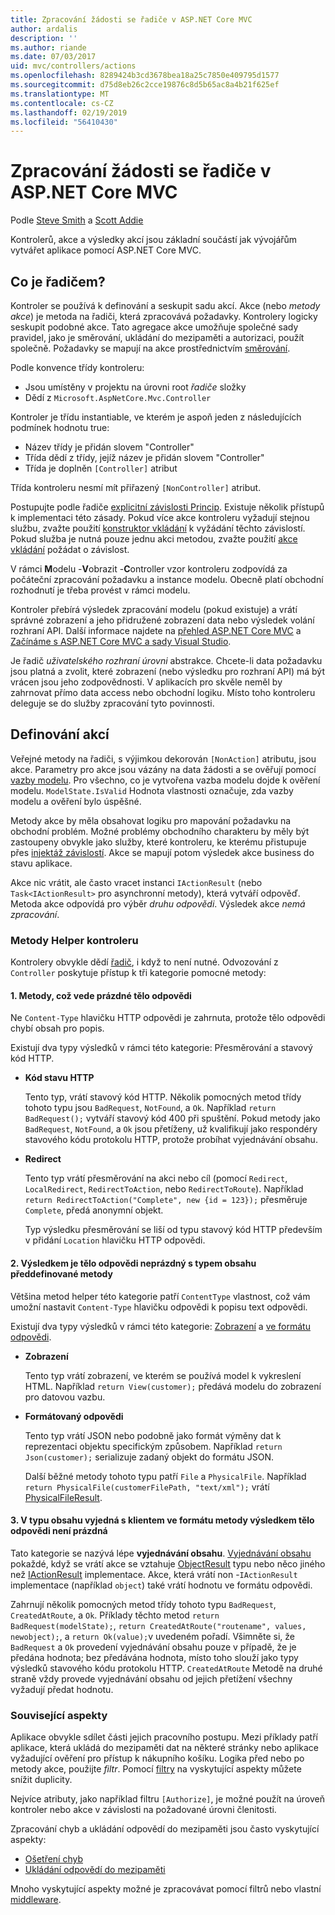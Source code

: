 ```yaml
---
title: Zpracování žádosti se řadiče v ASP.NET Core MVC
author: ardalis
description: ''
ms.author: riande
ms.date: 07/03/2017
uid: mvc/controllers/actions
ms.openlocfilehash: 8289424b3cd3678bea18a25c7850e409795d1577
ms.sourcegitcommit: d75d8eb26c2cce19876c8d5b65ac8a4b21f625ef
ms.translationtype: MT
ms.contentlocale: cs-CZ
ms.lasthandoff: 02/19/2019
ms.locfileid: "56410430"
---
```

# <a name="handle-requests-with-controllers-in-aspnet-core-mvc"></a>Zpracování žádosti se řadiče v ASP.NET Core MVC

Podle [Steve Smith](https://ardalis.com/) a [Scott Addie](https://github.com/scottaddie)

Kontrolerů, akce a výsledky akcí jsou základní součástí jak vývojářům vytvářet aplikace pomocí ASP.NET Core MVC.

## <a name="what-is-a-controller"></a>Co je řadičem?

Kontroler se používá k definování a seskupit sadu akcí. Akce (nebo *metody akce*) je metoda na řadiči, která zpracovává požadavky. Kontrolery logicky seskupit podobné akce. Tato agregace akce umožňuje společné sady pravidel, jako je směrování, ukládání do mezipaměti a autorizaci, použít společně. Požadavky se mapují na akce prostřednictvím [směrování](xref:mvc/controllers/routing).

Podle konvence třídy kontroleru:
* Jsou umístěny v projektu na úrovni root *řadiče* složky
* Dědí z `Microsoft.AspNetCore.Mvc.Controller`

Kontroler je třídu instantiable, ve kterém je aspoň jeden z následujících podmínek hodnotu true:
* Název třídy je přidán slovem "Controller"
* Třída dědí z třídy, jejíž název je přidán slovem "Controller"
* Třída je doplněn `[Controller]` atribut

Třída kontroleru nesmí mít přiřazený `[NonController]` atribut.

Postupujte podle řadiče [explicitní závislosti Princip](/dotnet/standard/modern-web-apps-azure-architecture/architectural-principles#explicit-dependencies). Existuje několik přístupů k implementaci této zásady. Pokud více akce kontroleru vyžadují stejnou službu, zvažte použití [konstruktor vkládání](xref:mvc/controllers/dependency-injection#constructor-injection) k vyžádání těchto závislostí. Pokud služba je nutná pouze jednu akci metodou, zvažte použití [akce vkládání](xref:mvc/controllers/dependency-injection#action-injection-with-fromservices) požádat o závislost.

V rámci **M**odelu -**V**obrazit -**C**ontroller vzor kontroleru zodpovídá za počáteční zpracování požadavku a instance modelu. Obecně platí obchodní rozhodnutí je třeba provést v rámci modelu.

Kontroler přebírá výsledek zpracování modelu (pokud existuje) a vrátí správné zobrazení a jeho přidružené zobrazení data nebo výsledek volání rozhraní API. Další informace najdete na [přehled ASP.NET Core MVC](xref:mvc/overview) a [Začínáme s ASP.NET Core MVC a sady Visual Studio](xref:tutorials/first-mvc-app/start-mvc).

Je řadič *uživatelského rozhraní úrovni* abstrakce. Chcete-li data požadavku jsou platná a zvolit, které zobrazení (nebo výsledku pro rozhraní API) má být vrácen jsou jeho zodpovědnosti. V aplikacích pro skvěle neměl by zahrnovat přímo data access nebo obchodní logiku. Místo toho kontroleru deleguje se do služby zpracování tyto povinnosti.

## <a name="defining-actions"></a>Definování akcí

Veřejné metody na řadiči, s výjimkou dekorován `[NonAction]` atributu, jsou akce. Parametry pro akce jsou vázány na data žádosti a se ověřují pomocí [vazby modelu](xref:mvc/models/model-binding). Pro všechno, co je vytvořena vazba modelu dojde k ověření modelu. `ModelState.IsValid` Hodnota vlastnosti označuje, zda vazby modelu a ověření bylo úspěšné.

Metody akce by měla obsahovat logiku pro mapování požadavku na obchodní problém. Možné problémy obchodního charakteru by měly být zastoupeny obvykle jako služby, které kontroleru, ke kterému přistupuje přes [injektáž závislostí](xref:mvc/controllers/dependency-injection). Akce se mapují potom výsledek akce business do stavu aplikace.

Akce nic vrátit, ale často vracet instanci `IActionResult` (nebo `Task<IActionResult>` pro asynchronní metody), která vytváří odpověď. Metoda akce odpovídá pro výběr *druhu odpovědi*. Výsledek akce *nemá zpracování*.

### <a name="controller-helper-methods"></a>Metody Helper kontroleru

Kontrolery obvykle dědí [řadič](/dotnet/api/microsoft.aspnetcore.mvc.controller), i když to není nutné. Odvozování z `Controller` poskytuje přístup k tři kategorie pomocné metody:

#### <a name="1-methods-resulting-in-an-empty-response-body"></a>1. Metody, což vede prázdné tělo odpovědi

Ne `Content-Type` hlavičku HTTP odpovědi je zahrnuta, protože tělo odpovědi chybí obsah pro popis.

Existují dva typy výsledků v rámci této kategorie: Přesměrování a stavový kód HTTP.

* **Kód stavu HTTP**

    Tento typ, vrátí stavový kód HTTP. Několik pomocných metod třídy tohoto typu jsou `BadRequest`, `NotFound`, a `Ok`. Například `return BadRequest();` vytváří stavový kód 400 při spuštění. Pokud metody jako `BadRequest`, `NotFound`, a `Ok` jsou přetíženy, už kvalifikují jako respondéry stavového kódu protokolu HTTP, protože probíhat vyjednávání obsahu.

* **Redirect**

    Tento typ vrátí přesměrování na akci nebo cíl (pomocí `Redirect`, `LocalRedirect`, `RedirectToAction`, nebo `RedirectToRoute`). Například `return RedirectToAction("Complete", new {id = 123});` přesměruje `Complete`, předá anonymní objekt.

    Typ výsledku přesměrování se liší od typu stavový kód HTTP především v přidání `Location` hlavičku HTTP odpovědi.

#### <a name="2-methods-resulting-in-a-non-empty-response-body-with-a-predefined-content-type"></a>2. Výsledkem je tělo odpovědi neprázdný s typem obsahu předdefinované metody

Většina metod helper této kategorie patří `ContentType` vlastnost, což vám umožní nastavit `Content-Type` hlavičku odpovědi k popisu text odpovědi.

Existují dva typy výsledků v rámci této kategorie: [Zobrazení](xref:mvc/views/overview) a [ve formátu odpovědi](xref:web-api/advanced/formatting).

* **Zobrazení**

    Tento typ vrátí zobrazení, ve kterém se používá model k vykreslení HTML. Například `return View(customer);` předává modelu do zobrazení pro datovou vazbu.

* **Formátovaný odpovědi**

    Tento typ vrátí JSON nebo podobně jako formát výměny dat k reprezentaci objektu specifickým způsobem. Například `return Json(customer);` serializuje zadaný objekt do formátu JSON.
    
    Další běžné metody tohoto typu patří `File` a `PhysicalFile`. Například `return PhysicalFile(customerFilePath, "text/xml");` vrátí [PhysicalFileResult](/dotnet/api/microsoft.aspnetcore.mvc.physicalfileresult).

#### <a name="3-methods-resulting-in-a-non-empty-response-body-formatted-in-a-content-type-negotiated-with-the-client"></a>3. V typu obsahu vyjedná s klientem ve formátu metody výsledkem tělo odpovědi není prázdná

Tato kategorie se nazývá lépe **vyjednávání obsahu**. [Vyjednávání obsahu](xref:web-api/advanced/formatting#content-negotiation) pokaždé, když se vrátí akce se vztahuje [ObjectResult](/dotnet/api/microsoft.aspnetcore.mvc.objectresult) typu nebo něco jiného než [IActionResult](/dotnet/api/microsoft.aspnetcore.mvc.iactionresult) implementace. Akce, která vrátí non -`IActionResult` implementace (například `object`) také vrátí hodnotu ve formátu odpovědi.

Zahrnují několik pomocných metod třídy tohoto typu `BadRequest`, `CreatedAtRoute`, a `Ok`. Příklady těchto metod `return BadRequest(modelState);`, `return CreatedAtRoute("routename", values, newobject);`, a `return Ok(value);`v uvedeném pořadí. Všimněte si, že `BadRequest` a `Ok` provedení vyjednávání obsahu pouze v případě, že je předána hodnota; bez předávána hodnota, místo toho slouží jako typy výsledků stavového kódu protokolu HTTP. `CreatedAtRoute` Metodě na druhé straně vždy provede vyjednávání obsahu od jejich přetížení všechny vyžadují předat hodnotu.

### <a name="cross-cutting-concerns"></a>Související aspekty

Aplikace obvykle sdílet části jejich pracovního postupu. Mezi příklady patří aplikace, která ukládá do mezipaměti dat na některé stránky nebo aplikace vyžadující ověření pro přístup k nákupního košíku. Logika před nebo po metody akce, použijte *filtr*. Pomocí [filtry](xref:mvc/controllers/filters) na vyskytující aspekty můžete snížit duplicity.

Nejvíce atributy, jako například filtru `[Authorize]`, je možné použít na úroveň kontroler nebo akce v závislosti na požadované úrovni členitosti.

Zpracování chyb a ukládání odpovědí do mezipaměti jsou často vyskytující aspekty:
   * [Ošetření chyb](xref:mvc/controllers/filters#exception-filters)
   * [Ukládání odpovědí do mezipaměti](xref:performance/caching/response)

Mnoho vyskytující aspekty možné je zpracovávat pomocí filtrů nebo vlastní [middleware](xref:fundamentals/middleware/index).
